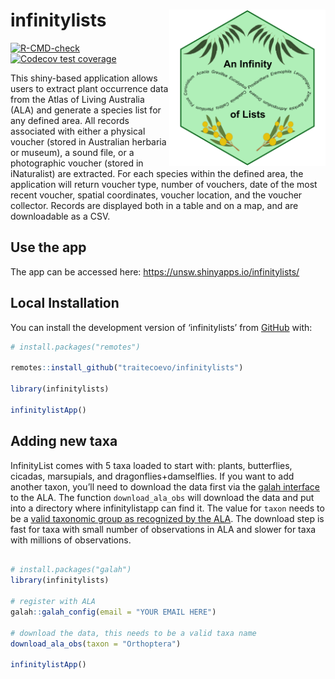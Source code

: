 
<!-- README.md is generated from README.Rmd. Please edit that file -->

# infinitylists <img src="inst/figs/infinitylist_hex.png" align="right" alt="" width="250" />

<!-- badges: start -->

[![R-CMD-check](https://github.com/traitecoevo/infinitylists/actions/workflows/R-CMD-check.yaml/badge.svg)](https://github.com/traitecoevo/infinitylists/actions/workflows/R-CMD-check.yaml)
[![Codecov test
coverage](https://codecov.io/gh/traitecoevo/infinitylists/branch/master/graph/badge.svg)](https://app.codecov.io/gh/traitecoevo/infinitylists?branch=master)
<!-- badges: end -->

This shiny-based application allows users to extract plant occurrence
data from the Atlas of Living Australia (ALA) and generate a species
list for any defined area. All records associated with either a physical
voucher (stored in Australian herbaria or museum), a sound file, or a
photographic voucher (stored in iNaturalist) are extracted. For each
species within the defined area, the application will return voucher
type, number of vouchers, date of the most recent voucher, spatial
coordinates, voucher location, and the voucher collector. Records are
displayed both in a table and on a map, and are downloadable as a CSV.

## Use the app

The app can be accessed
here: https://unsw.shinyapps.io/infinitylists/

## Local Installation

You can install the development version of ‘infinitylists’ from
[GitHub](https://github.com/traitecoevo/infinitylists) with:

``` r
# install.packages("remotes")

remotes::install_github("traitecoevo/infinitylists")

library(infinitylists)

infinitylistApp()
```

## Adding new taxa

InfinityList comes with 5 taxa loaded to start with: plants,
butterflies, cicadas, marsupials, and dragonflies+damselflies. If you
want to add another taxon, you’ll need to download the data first via
the [galah interface](https://github.com/AtlasOfLivingAustralia/galah-R)
to the ALA. The function `download_ala_obs` will download the data and
put into a directory where infinitylistapp can find it. The value for
`taxon` needs to be a [valid taxonomic group as recognized by the
ALA](https://support.ala.org.au/support/solutions/articles/6000261677-taxonomy-a-species-filing-system).
The download step is fast for taxa with small number of observations in
ALA and slower for taxa with millions of observations.

``` r

# install.packages("galah")
library(infinitylists)

# register with ALA
galah::galah_config(email = "YOUR EMAIL HERE")

# download the data, this needs to be a valid taxa name
download_ala_obs(taxon = "Orthoptera")

infinitylistApp()
```
